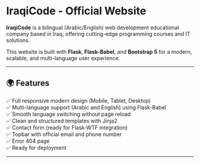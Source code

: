 # IraqiCode - Official Website

**IraqiCode** is a bilingual (Arabic/English) web development educational company based in Iraq, offering cutting-edge programming courses and IT solutions.

This website is built with **Flask**, **Flask-Babel**, and **Bootstrap 5** for a modern, scalable, and multi-language user experience.

---

## 🌍 Features

✅ Full responsive modern design (Mobile, Tablet, Desktop)  
✅ Multi-language support (Arabic and English) using Flask-Babel  
✅ Smooth language switching without page reload  
✅ Clean and structured templates with Jinja2  
✅ Contact form (ready for Flask-WTF integration)  
✅ Topbar with official email and phone number  
✅ Error 404 page  
✅ Ready for deployment

---
